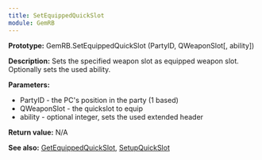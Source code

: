 ```yaml
---
title: SetEquippedQuickSlot
module: GemRB
---
```


**Prototype:** GemRB.SetEquippedQuickSlot (PartyID, QWeaponSlot[, ability])

**Description:** Sets the specified weapon slot as equipped weapon slot. 
Optionally sets the used ability.

**Parameters:**
  * PartyID     - the PC's position in the party (1 based)
  * QWeaponSlot - the quickslot to equip
  * ability     - optional integer, sets the used extended header

**Return value:** N/A

**See also:** [GetEquippedQuickSlot](GetEquippedQuickSlot.md), [SetupQuickSlot](SetupQuickSlot.md)

